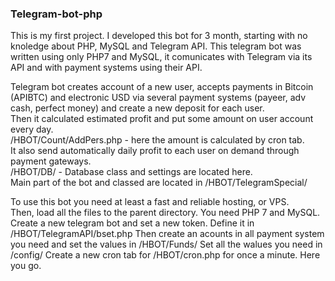 ### Telegram-bot-php
This is my first project. 
I developed this bot for 3 month, starting with no knoledge about PHP, MySQL and Telegram API.
This telegram bot was written using only PHP7 and MySQL, it comunicates with Telegram via its API and with payment systems using their API.

Telegram bot creates account of a new user, accepts payments in Bitcoin (APIBTC) and electronic USD via several payment systems (payeer,   adv cash, perfect money) and create a new deposit for each user.   
Then it calculated estimated profit and put some amount on user account every day.  
/HBOT/Count/AddPers.php - here the amount is calculated by cron tab.  
It also send automatically daily profit to each user on demand through payment gateways.  
/HBOT/DB/ - Database class and settings are located here.  
Main part of the bot and classed are located in /HBOT/TelegramSpecial/  

To use this bot you need at least a fast and reliable hosting, or VPS.  
Then, load all the files to the parent directory. 
You need PHP 7 and MySQL. 
Create a new telegram bot and set a new token. 
Define it in /HBOT/TelegramAPI/bset.php 
Then create an acounts in all payment system you need and set the values in /HBOT/Funds/ 
Set all the walues you need in /config/ 
Create a new cron tab for /HBOT/cron.php  for once a minute. 
Here you go. 

